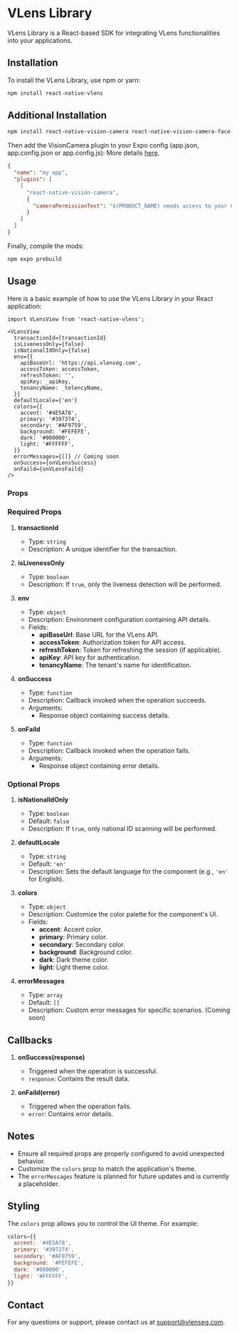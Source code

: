 # VLens Library

VLens Library is a React-based SDK for integrating VLens functionalities into your applications.

## Installation

To install the VLens Library, use npm or yarn:

```bash
npm install react-native-vlens
```

## Additional Installation
```bash
npm install react-native-vision-camera react-native-vision-camera-face-detector react-native-worklets-core react-native-reanimated react-native-fs react-native-image-resizer
```

Then add the VisionCamera plugin to your Expo config (app.json, app.config.json or app.config.js): More details [here](https://react-native-vision-camera.com/docs/guides/).
```json
{
  "name": "my app",
  "plugins": [
    [
      "react-native-vision-camera",
      {
        "cameraPermissionText": "$(PRODUCT_NAME) needs access to your Camera."
      }
    ]
  ]
}
```

Finally, compile the mods:
```bash
npm expo prebuild
```

## Usage

Here is a basic example of how to use the VLens Library in your React application:

```tsx
import VLensView from 'react-native-vlens';

<VLensView
  transactionId={transactionId}
  isLivenessOnly={false}
  isNationalIdOnly={false}
  env={{
    apiBaseUrl: 'https://api.vlenseg.com',
    accessToken: accessToken,
    refreshToken: '',
    apiKey: _apiKey,
    tenancyName: _telencyName,
  }}
  defaultLocale={'en'}
  colors={{
    accent: '#4E5A78',
    primary: '#397374',
    secondary: '#AF9759',
    background: '#FEFEFE',
    dark: '#000000',
    light: '#FFFFFF',
  }}
  errorMessages={[]} // Coming soon
  onSuccess={onVLensSuccess}
  onFaild={onVLensFaild}
/>

```

### Props

### Required Props

1. **transactionId**
   - Type: `string`
   - Description: A unique identifier for the transaction.

2. **isLivenessOnly**
   - Type: `boolean`
   - Description: If `true`, only the liveness detection will be performed.

3. **env**
   - Type: `object`
   - Description: Environment configuration containing API details.
   - Fields:
     - **apiBaseUrl**: Base URL for the VLens API.
     - **accessToken**: Authorization token for API access.
     - **refreshToken**: Token for refreshing the session (if applicable).
     - **apiKey**: API key for authentication.
     - **tenancyName**: The tenant's name for identification.

4. **onSuccess**
   - Type: `function`
   - Description: Callback invoked when the operation succeeds.
   - Arguments:
     - Response object containing success details.

5. **onFaild**
   - Type: `function`
   - Description: Callback invoked when the operation fails.
   - Arguments:
     - Response object containing error details.

### Optional Props

1. **isNationalIdOnly**
   - Type: `boolean`
   - Default: `false`
   - Description: If `true`, only national ID scanning will be performed.

2. **defaultLocale**
   - Type: `string`
   - Default: `'en'`
   - Description: Sets the default language for the component (e.g., `'en'` for English).

3. **colors**
   - Type: `object`
   - Description: Customize the color palette for the component's UI.
   - Fields:
     - **accent**: Accent color.
     - **primary**: Primary color.
     - **secondary**: Secondary color.
     - **background**: Background color.
     - **dark**: Dark theme color.
     - **light**: Light theme color.

4. **errorMessages**
   - Type: `array`
   - Default: `[]`
   - Description: Custom error messages for specific scenarios. (Coming soon)

## Callbacks

1. **onSuccess(response)**
   - Triggered when the operation is successful.
   - `response`: Contains the result data.

2. **onFaild(error)**
   - Triggered when the operation fails.
   - `error`: Contains error details.

## Notes
- Ensure all required props are properly configured to avoid unexpected behavior.
- Customize the `colors` prop to match the application's theme.
- The `errorMessages` feature is planned for future updates and is currently a placeholder.

## Styling
The `colors` prop allows you to control the UI theme. For example:

```javascript
colors={{
  accent: '#4E5A78',
  primary: '#397374',
  secondary: '#AF9759',
  background: '#FEFEFE',
  dark: '#000000',
  light: '#FFFFFF',
}}
```


## Contact
For any questions or support, please contact us at support@vlenseg.com.
